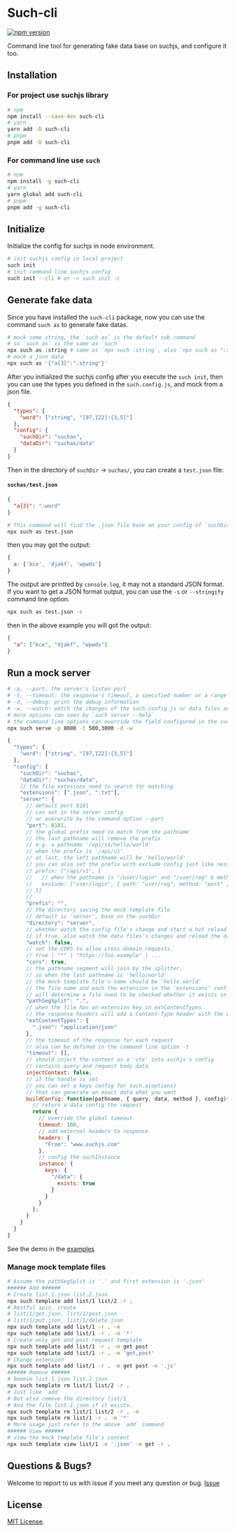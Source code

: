 # Such-cli
[![npm version](https://badge.fury.io/js/such-cli.svg)](https://badge.fury.io/js/such-cli)

Command line tool for generating fake data base on suchjs, and configure it too.
## Installation

### For project use suchjs library

```bash 
# npm
npm install --save-dev such-cli
# yarn
yarn add -D such-cli
# pnpm
pnpm add -D such-cli
```

### For command line use `such`
```bash 
# npm
npm install -g such-cli
# yarn
yarn global add such-cli
# pnpm
pnpm add -g such-cli
```


## Initialize

Initialize the config for suchjs in node environment.

```bash
# init suchjs config in local project
such init
# init command line suchjs config
such init --cli # or -> such init -c
```

## Generate fake data

Since you have installed the `such-cli` package, now you can use the command `such as` to generate fake datas.

```bash
# mock some string, the `such as` is the default sub command
# so `such as` is the same as `such`
npx such as :string # same as `npx such :string`, also `npx such as ":string"`
# mock a json data
npx such as '{"a{3}":":string"}'
```

After you initialized the suchjs config after you execute the `such init`, then you can use the types you defined in the `such.config.js`, and mock from a json file.

```json
{
  "types": {
    "word": ["string", "[97,122]:{3,5}"]
  },
  "config": {
    "suchDir": "suchas",
    "dataDir": "suchas/data"
  }
}
```

Then in the directory of `suchDir` -> `suchas/`, you can create a `test.json` file:

#### `suchas/test.json`

```json
{
  "a{3}": ":word"
}
```

```bash
# This command will find the .json file base on your config of `suchDir`
npx such as test.json
```

then you may got the output:

```javascript
{
  a: ['kce', 'djakf', 'wpwds']
}
```

The output are printted by `console.log`, it may not a standard JSON format. If you want to get a JSON format output, you can use the `-s` or `--stringify` command line option.

```bash
npx such as test.json -s
```

then in the above example you will got the output:

```json
{
  "a": ["kce", "djakf", "wpwds"]
}
```

## Run a mock server

```bash
# -p, --port: the server's listen port
# -t, --timeout: the response's timeout, a specified number or a range for random
# -d, --debug: print the debug information
# -w, --watch: watch the changes of the such.config.js or data files and start a hot reload. 
# more options can seen by `such server --help`
# the command line options can override the field configured in the such.config.js 
npx such serve -p 8080 -t 500,3000 -d -w

```

```javascript
{
  "types": {
    "word": ["string", "[97,122]:{3,5}"]
  },
  "config": {
    "suchDir": "suchas",
    "dataDir": "suchas/data",
    // the file extesions need to search for matching
    "extensions": [".json", ".txt"], 
    "server": {
      // default port 8181
      // can set in the server config
      // or overwrite by the command option --port
      "port": 8181,
      // the global prefix need to match from the pathname
      // the last pathname will remove the prefix
      // e.g. a pathname '/api/v1/hello/world'
      // when the prefix is '/api/v1'
      // at last, the left pathname will be 'hello/world'
      // you can also set the prefix with exclude config just like nestjs
      // prefix: ["/api/v1", {
      //   // when the pathname is "/user/login" and "/user/reg" & method is post
      //   exclude: ["user/login", { path: "user/reg", method: "post" }]
      // }]
      // 
      "prefix": "",
      // the directory saving the mock template file
      // default is 'server', base on the suchDir
      "directory": "server",
      // whether watch the config file's change and start a hot reload 
      // if true, also watch the data files's changes and reload the datas. 
      "watch": false,
      // set the CORS to allow cross-domain requests.
      // true | "*" | "https://foo.example" | ...
      "cors": true,
      // the pathname segment will join by the splitter.
      // so when the last pathname is 'hello/world'
      // the mock template file's name should be 'hello.world'
      // the file name and each the extension in the 'extensions' config 
      // will determine a file need to be checked whether it exists in the serverDir  
      "pathSegSplit": ".",
      // when the file has an extension key in extContentTypes
      // the response headers will add a Content-Type header with the value
      "extContentTypes": {
        ".json": "application/json"
      },
      // the timeout of the response for each request
      // also can be defined in the command line option -t
      "timeout": [],
      // should inject the context as a 'ctx' into suchjs's config
      // contains query and request body data
      injectContext: false,
      // if the handle is set
      // you can set a keys config for such.a(options)
      // that can generate an exact data what you want 
      buildConfig: function(pathname, { query, data, method }, config){
        // return a data config the request
        return {
          // override the global timeout
          timeout: 100,
          // add external headers to response
          headers: {
            "From": "www.suchjs.com"
          },
          // config the suchInstance
          instance: {
            keys: {
              "/data": {
                exists: true
              }
            }
          }
        };
      }
    }
  }
}
```
See the demo in the [examples](./examples/)

### Manage mock template files

```bash
# Assume the pathSegSplit is '.' and first extension is '.json'
###### Add ######
# Create list.1.json list.2.json
npx such template add list/1 list/2 -r .
# Restful apis, create 
# list/1/get.json, list/1/post.json
# list/1/put.json, list/1/delete.json
npx such template add list/1 -r . -m
npx such template add list/1 -r . -m '*'
# Create only get and post request template
npx such template add list/1 -r . -m get post
npx such template add list/1 -r . -m 'get,post'
# Change extension
npx such template add list/1 -r . -m get post -e '.js'
###### Remove ######
# Remove list.1.json list.2.json
npx such template rm list/1 list/2 -r .
# Just like `add` 
# But also remove the directory list/1
# And the file list.1.json if it exists.
npx such template rm list/1 list/2 -r . -m
npx such template rm list/1 -r . -m '*'
# More usage just refer to the above `add` command
###### View ######
# view the mock template file's content
npx such template view list/1 -e '.json' -m get -r .
```

## Questions & Bugs?

Welcome to report to us with issue if you meet any question or bug. [Issue](https://github.com/suchjs/such-cli/issues)

## License

[MIT License](./LICENSE).